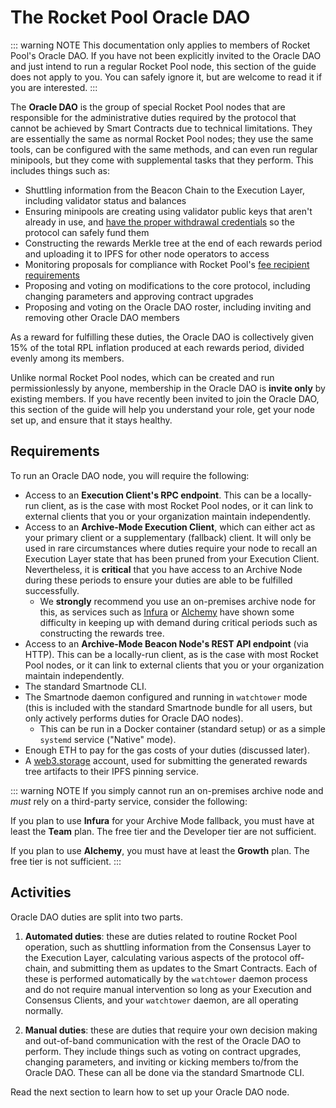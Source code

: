 # The Rocket Pool Oracle DAO

::: warning NOTE
This documentation only applies to members of Rocket Pool's Oracle DAO.
If you have not been explicitly invited to the Oracle DAO and just intend to run a regular Rocket Pool node, this section of the guide does not apply to you.
You can safely ignore it, but are welcome to read it if you are interested.
:::

The **Oracle DAO** is the group of special Rocket Pool nodes that are responsible for the administrative duties required by the protocol that cannot be achieved by Smart Contracts due to technical limitations.
They are essentially the same as normal Rocket Pool nodes; they use the same tools, can be configured with the same methods, and can even run regular minipools, but they come with supplemental tasks that they perform.
This includes things such as:
- Shuttling information from the Beacon Chain to the Execution Layer, including validator status and balances
- Ensuring minipools are creating using validator public keys that aren't already in use, and [have the proper withdrawal credentials](https://github.com/rocket-pool/rocketpool-research/blob/master/Reports/withdrawal-creds-exploit.md) so the protocol can safely fund them
- Constructing the rewards Merkle tree at the end of each rewards period and uploading it to IPFS for other node operators to access
- Monitoring proposals for compliance with Rocket Pool's [fee recipient requirements](../node/mev.md)
- Proposing and voting on modifications to the core protocol, including changing parameters and approving contract upgrades
- Proposing and voting on the Oracle DAO roster, including inviting and removing other Oracle DAO members

As a reward for fulfilling these duties, the Oracle DAO is collectively given 15% of the total RPL inflation produced at each rewards period, divided evenly among its members. 

Unlike normal Rocket Pool nodes, which can be created and run permissionlessly by anyone, membership in the Oracle DAO is **invite only** by existing members.
If you have recently been invited to join the Oracle DAO, this section of the guide will help you understand your role, get your node set up, and ensure that it stays healthy.


## Requirements

To run an Oracle DAO node, you will require the following:

- Access to an **Execution Client's RPC endpoint**. This can be a locally-run client, as is the case with most Rocket Pool nodes, or it can link to external clients that you or your organization maintain independently.
- Access to an **Archive-Mode Execution Client**, which can either act as your primary client or a supplementary (fallback) client. It will only be used in rare circumstances where duties require your node to recall an Execution Layer state that has been pruned from your Execution Client. Nevertheless, it is **critical** that you have access to an Archive Node during these periods to ensure your duties are able to be fulfilled successfully.
  - We **strongly** recommend you use an on-premises archive node for this, as services such as [Infura](https://infura.io/pricing) or [Alchemy](https://www.alchemy.com/pricing) have shown some difficulty in keeping up with demand during critical periods such as constructing the rewards tree.
- Access to an **Archive-Mode Beacon Node's REST API endpoint** (via HTTP). This can be a locally-run client, as is the case with most Rocket Pool nodes, or it can link to external clients that you or your organization maintain independently.
- The standard Smartnode CLI.
- The Smartnode daemon configured and running in `watchtower` mode (this is included with the standard Smartnode bundle for all users, but only actively performs duties for Oracle DAO nodes).
  - This can be run in a Docker container (standard setup) or as a simple `systemd` service ("Native" mode).
- Enough ETH to pay for the gas costs of your duties (discussed later).
- A [web3.storage](https://web3.storage/) account, used for submitting the generated rewards tree artifacts to their IPFS pinning service.

::: warning NOTE
If you simply cannot run an on-premises archive node and *must* rely on a third-party service, consider the following:

If you plan to use **Infura** for your Archive Mode fallback, you must have at least the **Team** plan.
The free tier and the Developer tier are not sufficient.

If you plan to use **Alchemy**, you must have at least the **Growth** plan.
The free tier is not sufficient.
::: 


## Activities

Oracle DAO duties are split into two parts.

1. **Automated duties**: these are duties related to routine Rocket Pool operation, such as shuttling information from the Consensus Layer to the Execution Layer, calculating various aspects of the protocol off-chain, and submitting them as updates to the Smart Contracts. Each of these is performed automatically by the `watchtower` daemon process and do not require manual intervention so long as your Execution and Consensus Clients, and your `watchtower` daemon, are all operating normally.
   
2. **Manual duties**: these are duties that require your own decision making and out-of-band communication with the rest of the Oracle DAO to perform. They include things such as voting on contract upgrades, changing parameters, and inviting or kicking members to/from the Oracle DAO. These can all be done via the standard Smartnode CLI.


Read the next section to learn how to set up your Oracle DAO node.